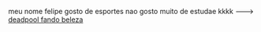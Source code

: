 meu nome  felipe 
gosto de esportes
nao gosto muito de estudae kkkk
--->
[deadpool fando beleza](https://media.tenor.com/JvQ40Z90vsMAAAAM/i%27m-soaking-wet-right-now-wade-wilson.gif)
